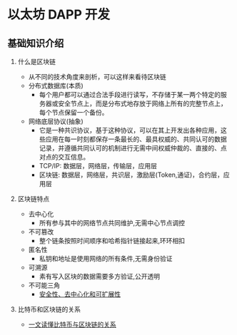 # 以太坊 DAPP 开发

## 基础知识介绍

1. 什么是区块链
    * 从不同的技术角度来剖析，可以这样来看待区块链
    * 分布式数据库(本质)
        * 每个用户都可以通过合法手段进行读写，不存储于某一两个特定的服务器或安全节点上，而是分布式地存放于网络上所有的完整节点上，每个节点保留一个备份。
    * 网络底层协议(抽象)
        * 它是一种共识协议，基于这种协议，可以在其上开发出各种应用，这些应用在每一时刻都保存一条最长的、最具权威的、共同认可的数据记录，并遵循共同认可的机制进行无需中间权威仲裁的、直接的、点对点的交互信息。
        * TCP/IP: 数据层，网络层，传输层，应用层
        * 区块链: 数据层，网络层，共识层，激励层(Token,通证)，合约层，应用层

2. 区块链特点
    * 去中心化
        * 所有参与其中的网络节点共同维护,无需中心节点调控
    * 不可篡改
        * 整个链条按照时间顺序和哈希指针链接起来,环环相扣
    * 匿名性
        * 私钥和地址是使用网络的所有条件,无需身份验证
    * 可溯源
        * 素有写入区块的数据需要多方验证,公开透明
    * 不可能三角
        * [安全性、去中心化和可扩展性](https://medium.com/@NervosCN/%E5%8C%BA%E5%9D%97%E9%93%BE%E4%B8%8D%E5%8F%AF%E8%83%BD%E4%B8%89%E8%A7%92-%E7%BB%88%E6%9E%81%E6%8C%87%E5%8D%97-85c069f21adc)

3. 比特币和区块链的关系
    * [一文读懂比特币与区块链的关系](https://www.okx.com/cn/learn/relationship-between-bitcoin-and-blockchain-cn)
